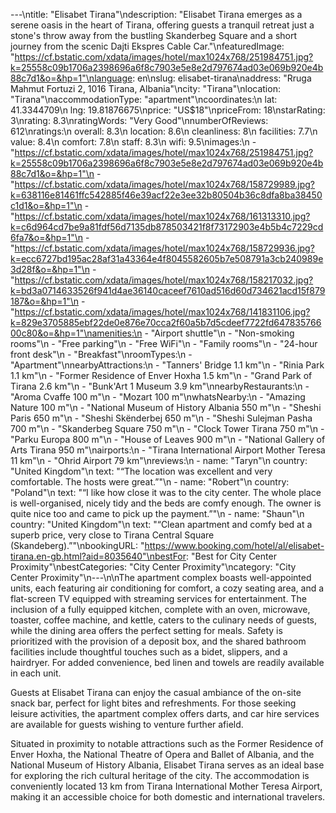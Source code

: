 ---\ntitle: "Elisabet Tirana"\ndescription: "Elisabet Tirana emerges as a serene oasis in the heart of Tirana, offering guests a tranquil retreat just a stone's throw away from the bustling Skanderbeg Square and a short journey from the scenic Dajti Ekspres Cable Car."\nfeaturedImage: "https://cf.bstatic.com/xdata/images/hotel/max1024x768/251984751.jpg?k=25558c09b1706a2398696a6f8c7903e5e8e2d797674ad03e069b920e4b88c7d1&o=&hp=1"\nlanguage: en\nslug: elisabet-tirana\naddress: "Rruga Mahmut Fortuzi 2, 1016 Tirana, Albania"\ncity: "Tirana"\nlocation: "Tirana"\naccommodationType: "apartment"\ncoordinates:\n  lat: 41.3344709\n  lng: 19.81876675\nprice: "US$18"\npriceFrom: 18\nstarRating: 3\nrating: 8.3\nratingWords: "Very Good"\nnumberOfReviews: 612\nratings:\n  overall: 8.3\n  location: 8.6\n  cleanliness: 8\n  facilities: 7.7\n  value: 8.4\n  comfort: 7.8\n  staff: 8.3\n  wifi: 9.5\nimages:\n  - "https://cf.bstatic.com/xdata/images/hotel/max1024x768/251984751.jpg?k=25558c09b1706a2398696a6f8c7903e5e8e2d797674ad03e069b920e4b88c7d1&o=&hp=1"\n  - "https://cf.bstatic.com/xdata/images/hotel/max1024x768/158729989.jpg?k=638116e81461ffc542885f46e39acf22e3ee32b80504b36c8dfa8ba38450c1d1&o=&hp=1"\n  - "https://cf.bstatic.com/xdata/images/hotel/max1024x768/161313310.jpg?k=c6d964cd7be9a81fdf56d7135db878503421f8f73172903e4b5b4c7229cd6fa7&o=&hp=1"\n  - "https://cf.bstatic.com/xdata/images/hotel/max1024x768/158729936.jpg?k=ecc6727bd195ac28af31a43364e4f8045582605b7e508791a3cb240989e3d28f&o=&hp=1"\n  - "https://cf.bstatic.com/xdata/images/hotel/max1024x768/158217032.jpg?k=bd3a0714633526f941d4ae36140caceef7610ad516d60d734621acd15f879187&o=&hp=1"\n  - "https://cf.bstatic.com/xdata/images/hotel/max1024x768/141831106.jpg?k=829e3705885ebf22de0e876e70cca2f60a5b7d5cdeef7722fd64783576600c80&o=&hp=1"\namenities:\n  - "Airport shuttle"\n  - "Non-smoking rooms"\n  - "Free parking"\n  - "Free WiFi"\n  - "Family rooms"\n  - "24-hour front desk"\n  - "Breakfast"\nroomTypes:\n  - "Apartment"\nnearbyAttractions:\n  - "Tanners' Bridge 1.1 km"\n  - "Rinia Park 1.1 km"\n  - "Former Residence of Enver Hoxha 1.5 km"\n  - "Grand Park of Tirana 2.6 km"\n  - "Bunk'Art 1 Museum 3.9 km"\nnearbyRestaurants:\n  - "Aroma Cvaffe 100 m"\n  - "Mozart 100 m"\nwhatsNearby:\n  - "Amazing Nature 100 m"\n  - "National Museum of History Albania 550 m"\n  - "Sheshi Paris 650 m"\n  - "Sheshi Skënderbej 650 m"\n  - "Sheshi Sulejman Pasha 700 m"\n  - "Skanderbeg Square 750 m"\n  - "Clock Tower Tirana 750 m"\n  - "Parku Europa 800 m"\n  - "House of Leaves 900 m"\n  - "National Gallery of Arts Tirana 950 m"\nairports:\n  - "Tirana International Airport Mother Teresa 11 km"\n  - "Ohrid Airport 79 km"\nreviews:\n  - name: "Taryn"\n    country: "United Kingdom"\n    text: "“The location was excellent and very comfortable. The hosts were great.”"\n  - name: "Robert"\n    country: "Poland"\n    text: "“I like how close it was to the city center. The whole place is well-organised, nicely tidy and the beds are comfy enough. The owner is quite nice too and came to pick up the payment.”"\n  - name: "Shaun"\n    country: "United Kingdom"\n    text: "“Clean apartment and comfy bed at a superb price, very close to Tirana Central Square (Skandeberg).”"\nbookingURL: "https://www.booking.com/hotel/al/elisabet-tirana.en-gb.html?aid=8035640"\nbestFor: "Best for City Center Proximity"\nbestCategories: "City Center Proximity"\ncategory: "City Center Proximity"\n---\n\nThe apartment complex boasts well-appointed units, each featuring air conditioning for comfort, a cozy seating area, and a flat-screen TV equipped with streaming services for entertainment. The inclusion of a fully equipped kitchen, complete with an oven, microwave, toaster, coffee machine, and kettle, caters to the culinary needs of guests, while the dining area offers the perfect setting for meals. Safety is prioritized with the provision of a deposit box, and the shared bathroom facilities include thoughtful touches such as a bidet, slippers, and a hairdryer. For added convenience, bed linen and towels are readily available in each unit.

Guests at Elisabet Tirana can enjoy the casual ambiance of the on-site snack bar, perfect for light bites and refreshments. For those seeking leisure activities, the apartment complex offers darts, and car hire services are available for guests wishing to venture further afield.

Situated in proximity to notable attractions such as the Former Residence of Enver Hoxha, the National Theatre of Opera and Ballet of Albania, and the National Museum of History Albania, Elisabet Tirana serves as an ideal base for exploring the rich cultural heritage of the city. The accommodation is conveniently located 13 km from Tirana International Mother Teresa Airport, making it an accessible choice for both domestic and international travelers.